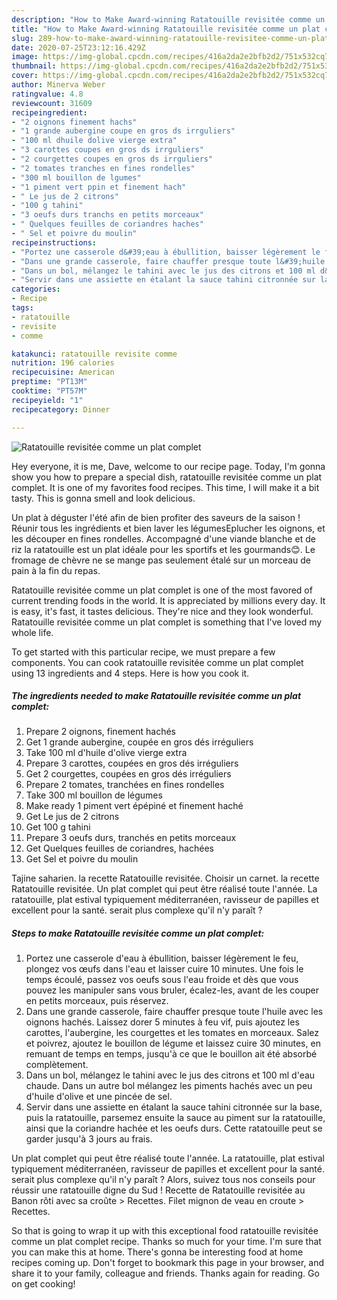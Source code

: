 ```yaml
---
description: "How to Make Award-winning Ratatouille revisitée comme un plat complet"
title: "How to Make Award-winning Ratatouille revisitée comme un plat complet"
slug: 289-how-to-make-award-winning-ratatouille-revisitee-comme-un-plat-complet
date: 2020-07-25T23:12:16.429Z
image: https://img-global.cpcdn.com/recipes/416a2da2e2bfb2d2/751x532cq70/ratatouille-revisitee-comme-un-plat-complet-photo-principale-de-la-recette.jpg
thumbnail: https://img-global.cpcdn.com/recipes/416a2da2e2bfb2d2/751x532cq70/ratatouille-revisitee-comme-un-plat-complet-photo-principale-de-la-recette.jpg
cover: https://img-global.cpcdn.com/recipes/416a2da2e2bfb2d2/751x532cq70/ratatouille-revisitee-comme-un-plat-complet-photo-principale-de-la-recette.jpg
author: Minerva Weber
ratingvalue: 4.8
reviewcount: 31609
recipeingredient:
- "2 oignons finement hachs"
- "1 grande aubergine coupe en gros ds irrguliers"
- "100 ml dhuile dolive vierge extra"
- "3 carottes coupes en gros ds irrguliers"
- "2 courgettes coupes en gros ds irrguliers"
- "2 tomates tranches en fines rondelles"
- "300 ml bouillon de lgumes"
- "1 piment vert ppin et finement hach"
- " Le jus de 2 citrons"
- "100 g tahini"
- "3 oeufs durs tranchs en petits morceaux"
- " Quelques feuilles de coriandres haches"
- " Sel et poivre du moulin"
recipeinstructions:
- "Portez une casserole d&#39;eau à ébullition, baisser légèrement le feu, plongez vos œufs dans l&#39;eau et laisser cuire 10 minutes. Une fois le temps écoulé, passez vos oeufs sous l&#39;eau froide et dès que vous pouvez les manipuler sans vous bruler, écalez-les, avant de les couper en petits morceaux, puis réservez."
- "Dans une grande casserole, faire chauffer presque toute l&#39;huile avec les oignons hachés. Laissez dorer 5 minutes à feu vif, puis ajoutez les carottes, l&#39;aubergine, les courgettes et les tomates en morceaux. Salez et poivrez, ajoutez le bouillon de légume et laissez cuire 30 minutes, en remuant de temps en temps, jusqu&#39;à ce que le bouillon ait été absorbé complètement."
- "Dans un bol, mélangez le tahini avec le jus des citrons et 100 ml d&#39;eau chaude. Dans un autre bol mélangez les piments hachés avec un peu d&#39;huile d&#39;olive et une pincée de sel."
- "Servir dans une assiette en étalant la sauce tahini citronnée sur la base, puis la ratatouille, parsemez ensuite la sauce au piment sur la ratatouille, ainsi que la coriandre hachée et les oeufs durs. Cette ratatouille peut se garder jusqu&#39;à 3 jours au frais."
categories:
- Recipe
tags:
- ratatouille
- revisite
- comme

katakunci: ratatouille revisite comme 
nutrition: 196 calories
recipecuisine: American
preptime: "PT13M"
cooktime: "PT57M"
recipeyield: "1"
recipecategory: Dinner

---
```



![Ratatouille revisitée comme un plat complet](https://img-global.cpcdn.com/recipes/416a2da2e2bfb2d2/751x532cq70/ratatouille-revisitee-comme-un-plat-complet-photo-principale-de-la-recette.jpg)

Hey everyone, it is me, Dave, welcome to our recipe page. Today, I'm gonna show you how to prepare a special dish, ratatouille revisitée comme un plat complet. It is one of my favorites food recipes. This time, I will make it a bit tasty. This is gonna smell and look delicious.

Un plat à déguster l&#39;été afin de bien profiter des saveurs de la saison ! Réunir tous les ingrédients et bien laver les légumesEplucher les oignons, et les découper en fines rondelles. Accompagné d&#39;une viande blanche et de riz la ratatouille est un plat idéale pour les sportifs et les gourmands😊. Le fromage de chèvre ne se mange pas seulement étalé sur un morceau de pain à la fin du repas.

Ratatouille revisitée comme un plat complet is one of the most favored of current trending foods in the world. It is appreciated by millions every day. It is easy, it's fast, it tastes delicious. They're nice and they look wonderful. Ratatouille revisitée comme un plat complet is something that I've loved my whole life.


To get started with this particular recipe, we must prepare a few components. You can cook ratatouille revisitée comme un plat complet using 13 ingredients and 4 steps. Here is how you cook it.

<!--inarticleads1-->

##### The ingredients needed to make Ratatouille revisitée comme un plat complet:

1. Prepare 2 oignons, finement hachés
1. Get 1 grande aubergine, coupée en gros dés irréguliers
1. Take 100 ml d&#39;huile d&#39;olive vierge extra
1. Prepare 3 carottes, coupées en gros dés irréguliers
1. Get 2 courgettes, coupées en gros dés irréguliers
1. Prepare 2 tomates, tranchées en fines rondelles
1. Take 300 ml bouillon de légumes
1. Make ready 1 piment vert épépiné et finement haché
1. Get  Le jus de 2 citrons
1. Get 100 g tahini
1. Prepare 3 oeufs durs, tranchés en petits morceaux
1. Get  Quelques feuilles de coriandres, hachées
1. Get  Sel et poivre du moulin


Tajine saharien. la recette Ratatouille revisitée. Choisir un carnet. la recette Ratatouille revisitée. Un plat complet qui peut être réalisé toute l&#39;année. La ratatouille, plat estival typiquement méditerranéen, ravisseur de papilles et excellent pour la santé. serait plus complexe qu&#39;il n&#39;y paraît ? 

<!--inarticleads2-->

##### Steps to make Ratatouille revisitée comme un plat complet:

1. Portez une casserole d&#39;eau à ébullition, baisser légèrement le feu, plongez vos œufs dans l&#39;eau et laisser cuire 10 minutes. Une fois le temps écoulé, passez vos oeufs sous l&#39;eau froide et dès que vous pouvez les manipuler sans vous bruler, écalez-les, avant de les couper en petits morceaux, puis réservez.
1. Dans une grande casserole, faire chauffer presque toute l&#39;huile avec les oignons hachés. Laissez dorer 5 minutes à feu vif, puis ajoutez les carottes, l&#39;aubergine, les courgettes et les tomates en morceaux. Salez et poivrez, ajoutez le bouillon de légume et laissez cuire 30 minutes, en remuant de temps en temps, jusqu&#39;à ce que le bouillon ait été absorbé complètement.
1. Dans un bol, mélangez le tahini avec le jus des citrons et 100 ml d&#39;eau chaude. Dans un autre bol mélangez les piments hachés avec un peu d&#39;huile d&#39;olive et une pincée de sel.
1. Servir dans une assiette en étalant la sauce tahini citronnée sur la base, puis la ratatouille, parsemez ensuite la sauce au piment sur la ratatouille, ainsi que la coriandre hachée et les oeufs durs. Cette ratatouille peut se garder jusqu&#39;à 3 jours au frais.


Un plat complet qui peut être réalisé toute l&#39;année. La ratatouille, plat estival typiquement méditerranéen, ravisseur de papilles et excellent pour la santé. serait plus complexe qu&#39;il n&#39;y paraît ? Alors, suivez tous nos conseils pour réussir une ratatouille digne du Sud ! Recette de Ratatouille revisitée au Banon rôti avec sa croûte &gt; Recettes. Filet mignon de veau en croute &gt; Recettes. 

So that is going to wrap it up with this exceptional food ratatouille revisitée comme un plat complet recipe. Thanks so much for your time. I'm sure that you can make this at home. There's gonna be interesting food at home recipes coming up. Don't forget to bookmark this page in your browser, and share it to your family, colleague and friends. Thanks again for reading. Go on get cooking!
